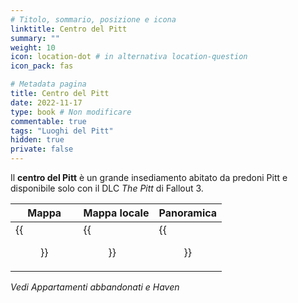 ```yaml
---
# Titolo, sommario, posizione e icona
linktitle: Centro del Pitt
summary: ""
weight: 10
icon: location-dot # in alternativa location-question
icon_pack: fas

# Metadata pagina
title: Centro del Pitt
date: 2022-11-17
type: book # Non modificare
commentable: true
tags: "Luoghi del Pitt"
hidden: true
private: false 
---
```


<div class="fo3">

Il **centro del Pitt** è un grande insediamento abitato da predoni Pitt e disponibile solo con il DLC *The Pitt* di Fallout 3.

| Mappa | Mappa locale | Panoramica |
| ----- | ------------ | ---------- |
|  {{<figure src="fo3/The_Pitt_Uptown_loc.webp">}}    |   {{<figure src="fo3/Pitt_Uptown_local_map.webp">}}          |   {{<figure src="fo3/FO3_Megan_Sawyer_portfolio_Pitt01.webp">}}        | 

*Vedi Appartamenti abbandonati e Haven*

</div>
